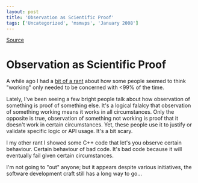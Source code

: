 ```yaml
---
layout: post
title: 'Observation as Scientific Proof'
tags: ['Uncategorized', 'msmvps', 'January 2008']
---
```

[Source](http://blogs.msmvps.com/peterritchie/2008/01/25/observation-as-scientific-proof/ "Permalink to Observation as Scientific Proof")

# Observation as Scientific Proof

A while ago I had a [bit of a rant][1] about how some people seemed to think "working" only needed to be concerned with <99% of the time.

Lately, I've been seeing a few bright people talk about how observation of something is proof of something else. It's a logical falalcy that observation of something working means it works in all circumstances. Only the opposite is true, observation of something not working is proof that it doesn't work in certain circumstances. Yet, these people use it to justify or validate specific logic or API usage. It's a bit scary.

I my other rant I showed some C++ code that let's you observe certain behaviour. Certain behaviour of bad code. It's bad code because it will eventually fail given certain circumstances.

I'm not going to "out" anyone; but it appears despite various initiatives, the software development craft still has a long way to go…

[1]: http://msmvps.com/blogs/peterritchie/archive/2006/10/16/Writing-Solid-Code.aspx


